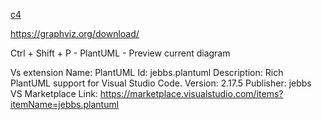 
[c4](https://c4model.com/)

https://graphviz.org/download/

Ctrl + Shift + P - PlantUML - Preview current diagram

Vs extension
Name: PlantUML
Id: jebbs.plantuml
Description: Rich PlantUML support for Visual Studio Code.
Version: 2.17.5
Publisher: jebbs
VS Marketplace Link: https://marketplace.visualstudio.com/items?itemName=jebbs.plantuml